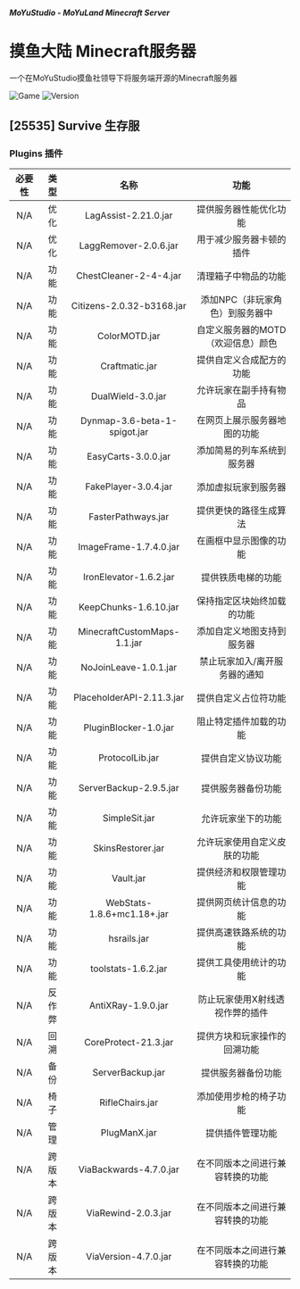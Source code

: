 
##### MoYuStudio - MoYuLand Minecraft Server
# 摸鱼大陆 Minecraft服务器

一个在MoYuStudio摸鱼社领导下将服务端开源的Minecraft服务器

![Game](https://img.shields.io/badge/Game-Minecraft-green.svg?cacheSeconds=2592000)
![Version](https://img.shields.io/badge/Version-1.20.1-green.svg?cacheSeconds=2592000)

## [25535] Survive 生存服

### Plugins 插件

| 必要性 | 类型 | 名称 | 功能 |
| :----: |:----: |:----: |:----: |
| N/A | 优化 | LagAssist-2.21.0.jar | 提供服务器性能优化功能 |
| N/A | 优化 | LaggRemover-2.0.6.jar | 用于减少服务器卡顿的插件 |
| N/A | 功能 | ChestCleaner-2-4-4.jar | 清理箱子中物品的功能 |
| N/A | 功能 | Citizens-2.0.32-b3168.jar | 添加NPC（非玩家角色）到服务器中 |
| N/A | 功能 | ColorMOTD.jar | 自定义服务器的MOTD（欢迎信息）颜色 |
| N/A | 功能 | Craftmatic.jar | 提供自定义合成配方的功能 |
| N/A | 功能 | DualWield-3.0.jar | 允许玩家在副手持有物品 |
| N/A | 功能 | Dynmap-3.6-beta-1-spigot.jar | 在网页上展示服务器地图的功能 |
| N/A | 功能 | EasyCarts-3.0.0.jar | 添加简易的列车系统到服务器 |
| N/A | 功能 | FakePlayer-3.0.4.jar | 添加虚拟玩家到服务器 |
| N/A | 功能 | FasterPathways.jar | 提供更快的路径生成算法 |
| N/A | 功能 | ImageFrame-1.7.4.0.jar | 在画框中显示图像的功能 |
| N/A | 功能 | IronElevator-1.6.2.jar | 提供铁质电梯的功能 |
| N/A | 功能 | KeepChunks-1.6.10.jar | 保持指定区块始终加载的功能 |
| N/A | 功能 | MinecraftCustomMaps-1.1.jar | 添加自定义地图支持到服务器 |
| N/A | 功能 | NoJoinLeave-1.0.1.jar | 禁止玩家加入/离开服务器的通知 |
| N/A | 功能 | PlaceholderAPI-2.11.3.jar | 提供自定义占位符功能 |
| N/A | 功能 | PluginBlocker-1.0.jar | 阻止特定插件加载的功能 |
| N/A | 功能 | ProtocolLib.jar | 提供自定义协议功能 |
| N/A | 功能 | ServerBackup-2.9.5.jar | 提供服务器备份功能 |
| N/A | 功能 | SimpleSit.jar | 允许玩家坐下的功能 |
| N/A | 功能 | SkinsRestorer.jar | 允许玩家使用自定义皮肤的功能 |
| N/A | 功能 | Vault.jar | 提供经济和权限管理功能 |
| N/A | 功能 | WebStats-1.8.6+mc1.18+.jar | 提供网页统计信息的功能 |
| N/A | 功能 | hsrails.jar | 提供高速铁路系统的功能 |
| N/A | 功能 | toolstats-1.6.2.jar | 提供工具使用统计的功能 |
| N/A | 反作弊 | AntiXRay-1.9.0.jar | 防止玩家使用X射线透视作弊的插件 |
| N/A | 回溯 | CoreProtect-21.3.jar | 提供方块和玩家操作的回溯功能 |
| N/A | 备份 | ServerBackup.jar | 提供服务器备份功能 |
| N/A | 椅子 | RifleChairs.jar | 添加使用步枪的椅子功能 |
| N/A | 管理 | PlugManX.jar | 提供插件管理功能 |
| N/A | 跨版本 | ViaBackwards-4.7.0.jar | 在不同版本之间进行兼容转换的功能 |
| N/A | 跨版本 | ViaRewind-2.0.3.jar | 在不同版本之间进行兼容转换的功能 |
| N/A | 跨版本 | ViaVersion-4.7.0.jar | 在不同版本之间进行兼容转换的功能 |
